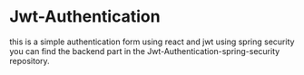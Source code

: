 # Jwt-Authentication
this is a simple authentication form using react and jwt using spring security 
you can find the backend part in the Jwt-Authentication-spring-security repository.
